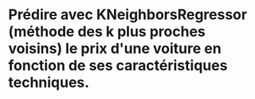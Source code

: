# Prédire avec KNeighborsRegressor (méthode des k plus proches voisins) le prix d'une voiture en fonction de ses caractéristiques techniques.

